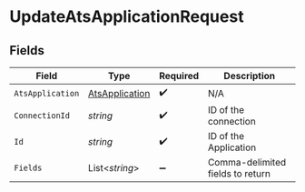 # UpdateAtsApplicationRequest


## Fields

| Field                                                       | Type                                                        | Required                                                    | Description                                                 |
| ----------------------------------------------------------- | ----------------------------------------------------------- | ----------------------------------------------------------- | ----------------------------------------------------------- |
| `AtsApplication`                                            | [AtsApplication](../../Models/Components/AtsApplication.md) | :heavy_check_mark:                                          | N/A                                                         |
| `ConnectionId`                                              | *string*                                                    | :heavy_check_mark:                                          | ID of the connection                                        |
| `Id`                                                        | *string*                                                    | :heavy_check_mark:                                          | ID of the Application                                       |
| `Fields`                                                    | List<*string*>                                              | :heavy_minus_sign:                                          | Comma-delimited fields to return                            |